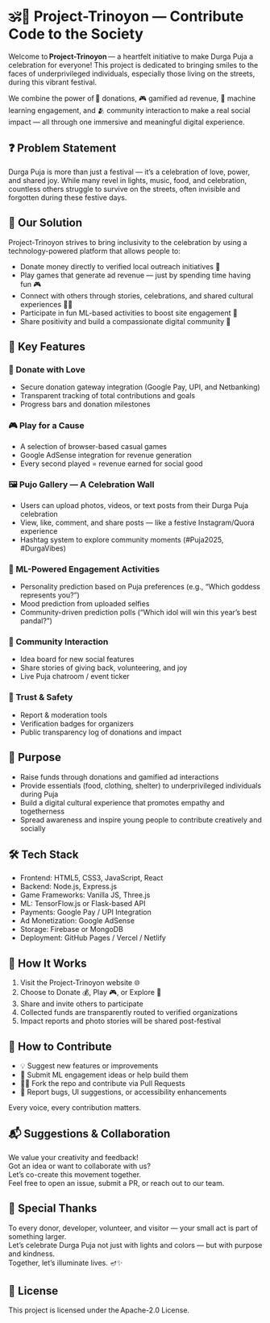 # 🕉️🔱 Project-Trinoyon — Contribute Code to the Society

Welcome to **Project-Trinoyon** — a heartfelt initiative to make Durga Puja a celebration for everyone! This project is dedicated to bringing smiles to the faces of underprivileged individuals, especially those living on the streets, during this vibrant festival.

We combine the power of 💸 donations, 🎮 gamified ad revenue, 🤖 machine learning engagement, and 🫂 community interaction to make a real social impact — all through one immersive and meaningful digital experience.

## ❓ Problem Statement

Durga Puja is more than just a festival — it’s a celebration of love, power, and shared joy. While many revel in lights, music, food, and celebration, countless others struggle to survive on the streets, often invisible and forgotten during these festive days.

## 🎯 Our Solution

Project-Trinoyon strives to bring inclusivity to the celebration by using a technology-powered platform that allows people to:

- Donate money directly to verified local outreach initiatives 💸
- Play games that generate ad revenue — just by spending time having fun 🎮
- Connect with others through stories, celebrations, and shared cultural experiences 📸📝
- Participate in fun ML-based activities to boost site engagement 🤖
- Share positivity and build a compassionate digital community 🙌

## 🌟 Key Features

### 💖 Donate with Love
- Secure donation gateway integration (Google Pay, UPI, and Netbanking)
- Transparent tracking of total contributions and goals
- Progress bars and donation milestones

### 🎮 Play for a Cause
- A selection of browser-based casual games
- Google AdSense integration for revenue generation
- Every second played = revenue earned for social good

### 🖼️ Pujo Gallery — A Celebration Wall
- Users can upload photos, videos, or text posts from their Durga Puja celebration
- View, like, comment, and share posts — like a festive Instagram/Quora experience
- Hashtag system to explore community moments (#Puja2025, #DurgaVibes)

### 🤖 ML-Powered Engagement Activities
- Personality prediction based on Puja preferences (e.g., “Which goddess represents you?”)
- Mood prediction from uploaded selfies
- Community-driven prediction polls (“Which idol will win this year’s best pandal?”)

### 💬 Community Interaction
- Idea board for new social features
- Share stories of giving back, volunteering, and joy
- Live Puja chatroom / event ticker

### 🔐 Trust & Safety
- Report & moderation tools
- Verification badges for organizers
- Public transparency log of donations and impact

## 🎯 Purpose

- Raise funds through donations and gamified ad interactions
- Provide essentials (food, clothing, shelter) to underprivileged individuals during Puja
- Build a digital cultural experience that promotes empathy and togetherness
- Spread awareness and inspire young people to contribute creatively and socially

## 🛠️ Tech Stack

- Frontend: HTML5, CSS3, JavaScript, React  
- Backend: Node.js, Express.js  
- Game Frameworks: Vanilla JS, Three.js  
- ML: TensorFlow.js or Flask-based API  
- Payments: Google Pay / UPI Integration  
- Ad Monetization: Google AdSense  
- Storage: Firebase or MongoDB  
- Deployment: GitHub Pages / Vercel / Netlify  

## 🚀 How It Works

1. Visit the Project-Trinoyon website 🌐  
2. Choose to Donate 💰, Play 🎮, or Explore 📸  
3. Share and invite others to participate  
4. Collected funds are transparently routed to verified organizations  
5. Impact reports and photo stories will be shared post-festival  

## 🤝 How to Contribute

- 💡 Suggest new features or improvements  
- 🧠 Submit ML engagement ideas or help build them  
- 🧑‍💻 Fork the repo and contribute via Pull Requests  
- 📝 Report bugs, UI suggestions, or accessibility enhancements  

Every voice, every contribution matters.

## 📬 Suggestions & Collaboration

We value your creativity and feedback!  
Got an idea or want to collaborate with us?  
Let’s co-create this movement together.  
Feel free to open an issue, submit a PR, or reach out to our team.

## 🌟 Special Thanks

To every donor, developer, volunteer, and visitor — your small act is part of something larger.  
Let’s celebrate Durga Puja not just with lights and colors — but with purpose and kindness.  
Together, let’s illuminate lives. 🪔✨

## 📜 License

This project is licensed under the Apache-2.0 License.
